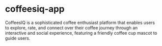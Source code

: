 # coffeesiq-app
CoffeesIQ is a sophisticated coffee enthusiast platform that enables users to explore, rate, and connect over their coffee journey through an interactive and social experience, featuring a friendly coffee cup mascot to guide users.
